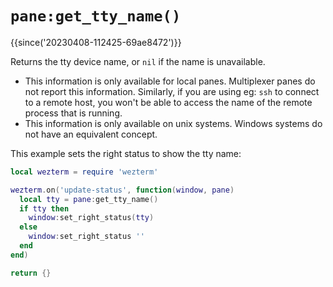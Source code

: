# `pane:get_tty_name()`

{{since('20230408-112425-69ae8472')}}

Returns the tty device name, or `nil` if the name is unavailable.

* This information is only available for local panes.  Multiplexer panes do not report this information.  Similarly, if you are using eg: `ssh` to connect to a remote host, you won't be able to access the name of the remote process that is running.
* This information is only available on unix systems.  Windows systems do not have an equivalent concept.

This example sets the right status to show the tty name:

```lua
local wezterm = require 'wezterm'

wezterm.on('update-status', function(window, pane)
  local tty = pane:get_tty_name()
  if tty then
    window:set_right_status(tty)
  else
    window:set_right_status ''
  end
end)

return {}
```


